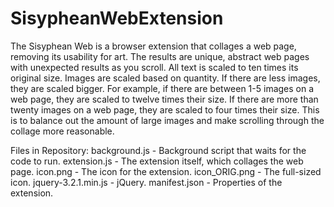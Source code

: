# SisypheanWebExtension

The Sisyphean Web is a browser extension that collages a web page, removing its usability for art. The results are unique, abstract web pages with unexpected results as you scroll.
All text is scaled to ten times its original size. Images are scaled based on quantity. If there are less images, they are scaled bigger. For example, if there are between 1-5 images on a web page, they are scaled to twelve times their size. If there are more than twenty images on a web page, they are scaled to four times their size. This is to balance out the amount of large images and make scrolling through the collage more reasonable.

Files in Repository:
background.js - Background script that waits for the code to run.
extension.js - The extension itself, which collages the web page.
icon.png - The icon for the extension.
icon_ORIG.png -  The full-sized icon.
jquery-3.2.1.min.js - jQuery.
manifest.json - Properties of the extension.
